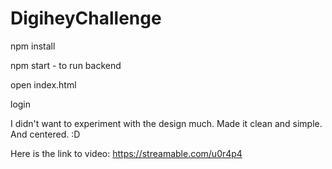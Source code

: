 # DigiheyChallenge


npm install

npm start - to run backend

open index.html

login



I didn't want to experiment with the design much. Made it clean and simple. And centered. :D


Here is the link to video: https://streamable.com/u0r4p4
